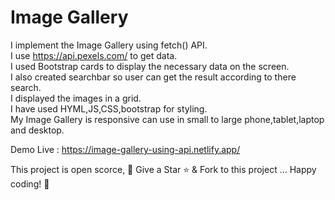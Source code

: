 # Image Gallery

I implement the Image Gallery using fetch() API.\
I use https://api.pexels.com/ to get data.\
I used Bootstrap cards to display the necessary data on the screen.\
I also created searchbar so user can get the result according to there search.\
I displayed the images in a grid.\
I have used HYML,JS,CSS,bootstrap for styling.\
My Image Gallery is responsive can use in small to large phone,tablet,laptop and desktop.

Demo Live : https://image-gallery-using-api.netlify.app/

This project is open scorce, 🚀 Give a Star ⭐️ & Fork to this project ... Happy coding! 🤩

